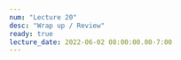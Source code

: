 ```yaml
---
num: "Lecture 20"
desc: "Wrap up / Review"
ready: true
lecture_date: 2022-06-02 08:00:00.00-7:00
---
```

